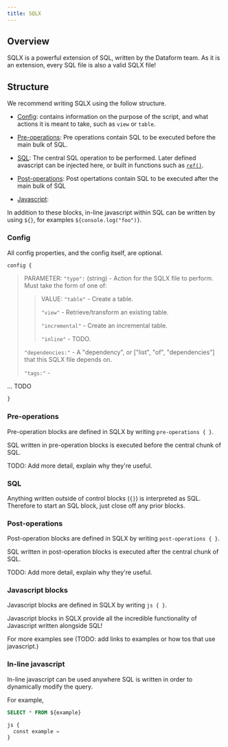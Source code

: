```yaml
---
title: SQLX
---
```


## Overview

SQLX is a powerful extension of SQL, written by the Dataform team. As it is an extension, every SQL file is also a valid SQLX file!

## Structure

We recommend writing SQLX using the follow structure.

- [Config](config): contains information on the purpose of the script, and what actions it is meant to take, such as `view` or `table`.

- [Pre-operations](pre_operations): Pre operations contain SQL to be executed before the main bulk of SQL.

- [SQL](sql): The central SQL operation to be performed. Later defined avascript can be injected here, or built in functions such as [`ref()`](TODO).

- [Post-operations](post_operations): Post opertations contain SQL to be executed after the main bulk of SQL

- [Javascript](javascript_blocks):

In addition to these blocks, in-line javascript within SQL can be written by using `${}`, for examples `${console.log("foo")}`.

### Config

All config properties, and the config itself, are optional.

```javascript
config {
```

<!--
export interface TConfig {
  type?: TableType;
  dependencies?: Resolvable | Resolvable[];
  tags?: string[];
  description?: string;
  columns?: IColumnsDescriptor;
  disabled?: boolean;
  protected?: boolean;
  redshift?: dataform.IRedshiftOptions;
  bigquery?: dataform.IBigQueryOptions;
  sqldatawarehouse?: dataform.ISQLDataWarehouseOptions;
  database?: string;
  schema?: string;
} -->

> PARAMETER: `"type":` (string) - Action for the SQLX file to perform. Must take the form of one of:
>
> > VALUE: `"table"` - Create a table.
> >
> > `"view"` - Retrieve/transform an existing table.
> >
> > `"incremental"` - Create an incremental table.
> >
> > `"inline"` - TODO.
>
> `"dependencies:"` - A "dependency", or ["list", "of", "dependencies"] that this SQLX file depends on.
>
> `"tags:"` -

... TODO

```javascript
}
```

### Pre-operations

Pre-operation blocks are defined in SQLX by writing `pre-operations { }`.

SQL written in pre-operation blocks is executed before the central chunk of SQL.

TODO: Add more detail, explain why they're useful.

### SQL

Anything written outside of control blocks (`{}`) is interpreted as SQL. Therefore to start an SQL block, just close off any prior blocks.

### Post-operations

Post-operation blocks are defined in SQLX by writing `post-operations { }`.

SQL written in post-operation blocks is executed after the central chunk of SQL.

TODO: Add more detail, explain why they're useful.

### Javascript blocks

Javascript blocks are defined in SQLX by writing `js { }`.

Javascript blocks in SQLX provide all the incredible functionality of Javascript written alongside SQL!

For more examples see (TODO: add links to examples or how tos that use javascript.)

### In-line javascript

In-line javascript can be used anywhere SQL is written in order to dynamically modify the query.

For example,

```SQL
SELECT * FROM ${example}

js {
  const example =
}
```
